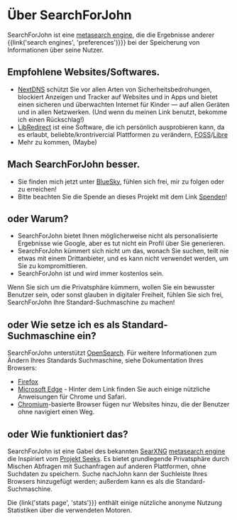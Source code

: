 # Über SearchForJohn

SearchForJohn ist eine [metasearch engine](https://en.wikipedia.org/wiki/Metasearch_engine), die die Ergebnisse anderer
{{link('search engines', 'preferences')}}} bei der Speicherung von Informationen über
seine Nutzer.

## Empfohlene Websites/Softwares.

* [NextDNS](https://nextdns.io/?from=yvftmcv3) schützt Sie vor allen Arten von Sicherheitsbedrohungen, blockiert Anzeigen und Tracker auf Websites und in Apps und bietet einen sicheren und überwachten Internet für Kinder — auf allen Geräten und in allen Netzwerken. (Und wenn du meinen Link benutzt, bekomme ich einen Rückschlag!)
* [LibRedirect](https://libredirect.github.io/) ist eine Software, die ich persönlich ausprobieren kann, da es erlaubt, beliebte/krontrivercial Plattformen zu verändern, [FOSS](https://wikipedia.org/wiki/Free_and_open-source_software)/[Libre](https://wikipedia.org/wiki/Free_and_content_html)
* Mehr zu kommen, (Maybe)

## Mach SearchForJohn besser.

* Sie finden mich jetzt unter [BlueSky](https://bsky.app/profile/searchforjohn.com/), fühlen sich frei, mir zu folgen oder zu erreichen!
* Bitte beachten Sie die Spende an dieses Projekt mit dem Link [Spenden](https://donate.searchforjohn.com/)!

## oder Warum?

* SearchForJohn bietet Ihnen möglicherweise nicht als personalisierte Ergebnisse wie Google, aber es tut nicht
ein Profil über Sie generieren.
* SearchForJohn kümmert sich nicht um das, wonach Sie suchen, teilt nie etwas mit einem
Drittanbieter, und es kann nicht verwendet werden, um Sie zu kompromittieren.
* SearchForJohn ist und wird immer kostenlos sein.

Wenn Sie sich um die Privatsphäre kümmern, wollen Sie ein bewusster Benutzer sein, oder sonst glauben
in digitaler Freiheit, fühlen Sie sich frei, SearchForJohn Ihre Standard-Suchmaschine zu machen!

## oder Wie setze ich es als Standard-Suchmaschine ein?

SearchForJohn unterstützt [OpenSearch](https://github.com/dewitt/opensearch/blob/master/opensearch-1-1-draft-6.md). Für weitere Informationen zum Ändern Ihres Standards
Suchmaschine, siehe Dokumentation Ihres Browsers:

* [Firefox](https://support.mozilla.org/en-US/kb/add-or-remove-search-engine-firefox)
* [Microsoft Edge](https://support.microsoft.com/en-us/help/4028574/microsoft-edge-change-the-default-search-engine) - Hinter dem Link finden Sie auch einige nützliche Anweisungen
für Chrome und Safari.
* [Chromium](https://www.chromium.org/tab-to-search)-basierte Browser fügen nur Websites hinzu, die der Benutzer ohne navigiert
einen Weg.

## oder Wie funktioniert das?

SearchForJohn ist eine Gabel des bekannten [SearXNG](https://github.com/searxng/searxng/) [metasearch engine](https://en.wikipedia.org/wiki/Metasearch_engine) die
Inspiriert vom [Projekt Seeks](https://beniz.github.io/seeks/). Es bietet grundlegende Privatsphäre durch Mischen
Abfragen mit Suchanfragen auf anderen Plattformen, ohne Suchdaten zu speichern. Suche nachJohn
kann der Suchleiste Ihres Browsers hinzugefügt werden; außerdem kann es als die
Standard-Suchmaschine.

Die {link('stats page', 'stats'}}} enthält einige nützliche anonyme Nutzung
Statistiken über die verwendeten Motoren.